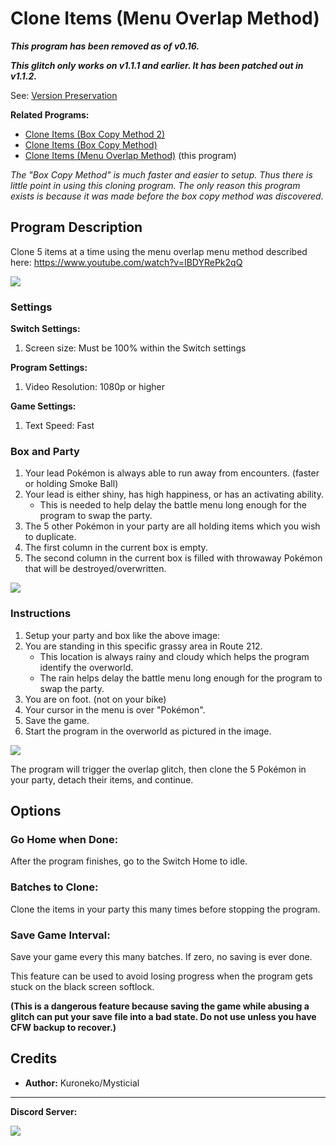 # Clone Items (Menu Overlap Method)

***This program has been removed as of v0.16.***

***This glitch only works on v1.1.1 and earlier. It has been patched out in v1.1.2.***

See: [Version Preservation](VersionPreservation.md)

**Related Programs:**
- [Clone Items (Box Copy Method 2)](CloneItemsBoxCopy2.md)
- [Clone Items (Box Copy Method)](CloneItemsBoxCopy.md)
- [Clone Items (Menu Overlap Method)](CloneItemsMenuOverlap.md) (this program)

*The "Box Copy Method" is much faster and easier to setup. Thus there is little point in using this cloning program. The only reason this program exists is because it was made before the box copy method was discovered.*

## Program Description

Clone 5 items at a time using the menu overlap menu method described here: https://www.youtube.com/watch?v=IBDYRePk2qQ

<img src="../images/CloneItemsMenuOverlap-0.png">

### Settings

**Switch Settings:**
1. Screen size: Must be 100% within the Switch settings

**Program Settings:**
1. Video Resolution: 1080p or higher

**Game Settings:**
1. Text Speed: Fast

### Box and Party

1. Your lead Pokémon is always able to run away from encounters. (faster or holding Smoke Ball)
2. Your lead is either shiny, has high happiness, or has an activating ability.
   - This is needed to help delay the battle menu long enough for the program to swap the party.
3. The 5 other Pokémon in your party are all holding items which you wish to duplicate.
4. The first column in the current box is empty.
5. The second column in the current box is filled with throwaway Pokémon that will be destroyed/overwritten.

<img src="../images/CloneItemsMenuOverlap-2.png">

### Instructions

1. Setup your party and box like the above image:
2. You are standing in this specific grassy area in Route 212.
   - This location is always rainy and cloudy which helps the program identify the overworld.
   - The rain helps delay the battle menu long enough for the program to swap the party.
2. You are on foot. (not on your bike)
3. Your cursor in the menu is over "Pokémon".
4. Save the game.
5. Start the program in the overworld as pictured in the image.

<img src="../images/CloneItemsMenuOverlap-1.png">

The program will trigger the overlap glitch, then clone the 5 Pokémon in your party, detach their items, and continue.


## Options

### Go Home when Done:

After the program finishes, go to the Switch Home to idle.

### Batches to Clone:

Clone the items in your party this many times before stopping the program.

### Save Game Interval:

Save your game every this many batches. If zero, no saving is ever done.

This feature can be used to avoid losing progress when the program gets stuck on the black screen softlock.

**(This is a dangerous feature because saving the game while abusing a glitch can put your save file into a bad state. Do not use unless you have CFW backup to recover.)**


## Credits

- **Author:** Kuroneko/Mysticial



<hr>

**Discord Server:** 

[<img src="https://canary.discordapp.com/api/guilds/695809740428673034/widget.png?style=banner2">](https://discord.gg/cQ4gWxN)

